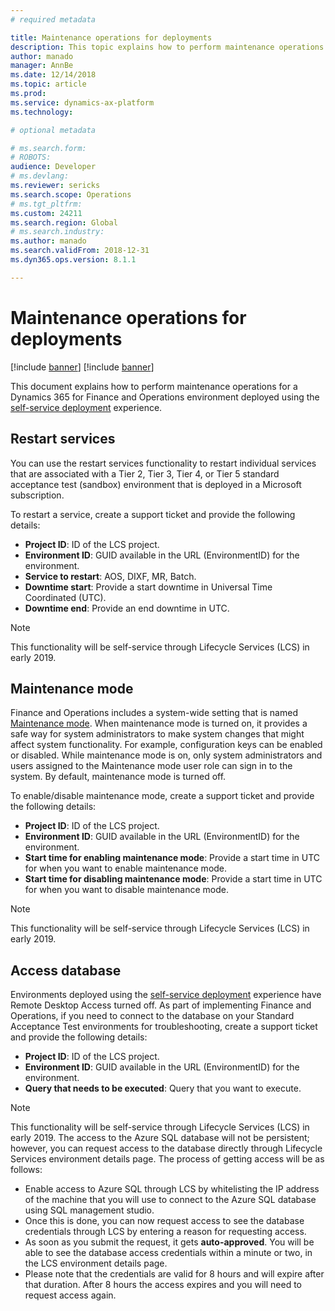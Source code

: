 ```yaml
---
# required metadata

title: Maintenance operations for deployments
description: This topic explains how to perform maintenance operations for an environment deployed using the self-service deployment experience.
author: manado
manager: AnnBe
ms.date: 12/14/2018
ms.topic: article
ms.prod: 
ms.service: dynamics-ax-platform
ms.technology: 

# optional metadata

# ms.search.form: 
# ROBOTS: 
audience: Developer
# ms.devlang: 
ms.reviewer: sericks
ms.search.scope: Operations
# ms.tgt_pltfrm: 
ms.custom: 24211
ms.search.region: Global
# ms.search.industry: 
ms.author: manado
ms.search.validFrom: 2018-12-31
ms.dyn365.ops.version: 8.1.1

---
```


# Maintenance operations for deployments

[!include [banner](../includes/banner.md)]
[!include [banner](../includes/limited-availability.md)]

This document explains how to perform maintenance operations for a Dynamics 365 for Finance and Operations environment deployed using the [self-service deployment](infrastructure-stack.md) experience.

## Restart services
You can use the restart services functionality to restart individual services that are associated with a Tier 2, Tier 3, Tier 4, or Tier 5 standard acceptance test (sandbox) environment that is deployed in a Microsoft subscription.

To restart a service, create a support ticket and provide the following details:

- **Project ID**: ID of the LCS project.
- **Environment ID**: GUID available in the URL (EnvironmentID) for the environment.
- **Service to restart**: AOS, DIXF, MR, Batch.
- **Downtime start**: Provide a start downtime in Universal Time Coordinated (UTC).
- **Downtime end**: Provide an end downtime in UTC.

> [!NOTE]
> This functionality will be self-service through Lifecycle Services (LCS) in early 2019.

## Maintenance mode
Finance and Operations includes a system-wide setting that is named [Maintenance mode](../sysadmin/maintenance-mode.md). When maintenance mode is turned on, it provides a safe way for system administrators to make system changes that might affect system functionality. For example, configuration keys can be enabled or disabled. While maintenance mode is on, only system administrators and users assigned to the Maintenance mode user role can sign in to the system. By default, maintenance mode is turned off.

To enable/disable maintenance mode, create a support ticket and provide the following details:

- **Project ID**: ID of the LCS project.
- **Environment ID**: GUID available in the URL (EnvironmentID) for the environment.
- **Start time for enabling maintenance mode**: Provide a start time in UTC for when you want to enable maintenance mode.
- **Start time for disabling maintenance mode**: Provide a start time in UTC for when you want to disable maintenance mode.

> [!NOTE]
> This functionality will be self-service through Lifecycle Services (LCS) in early 2019.

## Access database
Environments deployed using the [self-service deployment](infrastructure-stack.md) experience have Remote Desktop Access turned off. As part of implementing Finance and Operations, if you need to connect to the database on your Standard Acceptance Test environments for troubleshooting, create a support ticket and provide the following details:

- **Project ID**: ID of the LCS project.
- **Environment ID**: GUID available in the URL (EnvironmentID) for the environment.
- **Query that needs to be executed**: Query that you want to execute.

> [!NOTE]
> This functionality will be self-service through Lifecycle Services (LCS) in early 2019. The access to the Azure SQL database will not be persistent; however, you can request access to the database directly through Lifecycle Services environment details page.   The process of getting access will be as follows:
>- Enable access to Azure SQL through LCS by whitelisting the IP address of the machine that you will use to connect to the Azure SQL database using SQL management studio. 
>- Once this is done, you can now request access to see the database credentials through LCS by entering a reason for requesting access. 
>- As soon as you submit the request, it gets **auto-approved**. You will be able to see the database access credentials within a minute or two, in the LCS environment details page. 
>- Please note that the credentials are valid for 8 hours and will expire after that duration. After 8 hours the access expires and you will need to request access again. 

